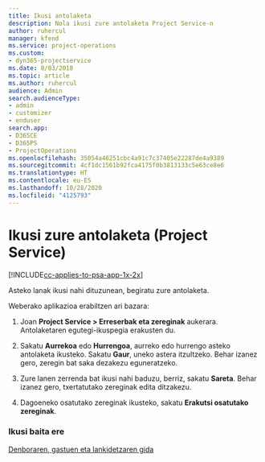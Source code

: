 ```yaml
---
title: Ikusi antolaketa
description: Nola ikusi zure antolaketa Project Service-n
author: ruhercul
manager: kfend
ms.service: project-operations
ms.custom:
- dyn365-projectservice
ms.date: 8/03/2018
ms.topic: article
ms.author: ruhercul
audience: Admin
search.audienceType:
- admin
- customizer
- enduser
search.app:
- D365CE
- D365PS
- ProjectOperations
ms.openlocfilehash: 35054a46251cbc4a91c7c37405e22287de4a9389
ms.sourcegitcommit: 4cf1dc1561b92fca4175f0b3813133c5e63ce8e6
ms.translationtype: HT
ms.contentlocale: eu-ES
ms.lasthandoff: 10/28/2020
ms.locfileid: "4125793"
---
```

# <a name="view-your-schedule-project-service"></a>Ikusi zure antolaketa (Project Service)

[!INCLUDE[cc-applies-to-psa-app-1x-2x](../includes/cc-applies-to-psa-app-1x-2x.md)]

Asteko lanak ikusi nahi dituzunean, begiratu zure antolaketa.  
  
 Weberako aplikazioa erabiltzen ari bazara:  
  
1.  Joan **Project Service > Erreserbak eta zereginak** aukerara. Antolaketaren egutegi-ikuspegia erakusten du.  
  
2.  Sakatu **Aurrekoa** edo **Hurrengoa**, aurreko edo hurrengo asteko antolaketa ikusteko. Sakatu **Gaur**, uneko astera itzultzeko. Behar izanez gero, zeregin bat saka dezakezu eguneratzeko.  
  
3.  Zure lanen zerrenda bat ikusi nahi baduzu, berriz, sakatu **Sareta**. Behar izanez gero, txertatutako zereginak edita ditzakezu.  
  
4.  Dagoeneko osatutako zereginak ikusteko, sakatu **Erakutsi osatutako zereginak**.  
  
### <a name="see-also"></a>Ikusi baita ere  
 [Denboraren, gastuen eta lankidetzaren gida](../psa/time-expense-collaboration-guide.md)
